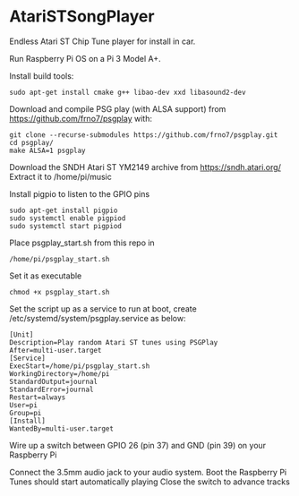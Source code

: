 # AtariSTSongPlayer
Endless Atari ST Chip Tune player for install in car.

Run Raspberry Pi OS on a Pi 3 Model A+.

Install build tools:
```
sudo apt-get install cmake g++ libao-dev xxd libasound2-dev
```

Download and compile PSG play (with ALSA support) from https://github.com/frno7/psgplay with:
```
git clone --recurse-submodules https://github.com/frno7/psgplay.git
cd psgplay/
make ALSA=1 psgplay
```
Download the SNDH Atari ST YM2149 archive from https://sndh.atari.org/
Extract it to /home/pi/music

Install pigpio to listen to the GPIO pins
```
sudo apt-get install pigpio
sudo systemctl enable pigpiod
sudo systemctl start pigpiod
```
Place psgplay_start.sh from this repo in
```
/home/pi/psgplay_start.sh
```
Set it as executable
```
chmod +x psgplay_start.sh
```
Set the script up as a service to run at boot, create /etc/systemd/system/psgplay.service as below:
```
[Unit]
Description=Play random Atari ST tunes using PSGPlay
After=multi-user.target
[Service]
ExecStart=/home/pi/psgplay_start.sh
WorkingDirectory=/home/pi
StandardOutput=journal
StandardError=journal
Restart=always
User=pi
Group=pi
[Install]
WantedBy=multi-user.target
```
Wire up a switch between GPIO 26 (pin 37) and GND (pin 39) on your Raspberry Pi

Connect the 3.5mm audio jack to your audio system.
Boot the Raspberry Pi
Tunes should start automatically playing
Close the switch to advance tracks

